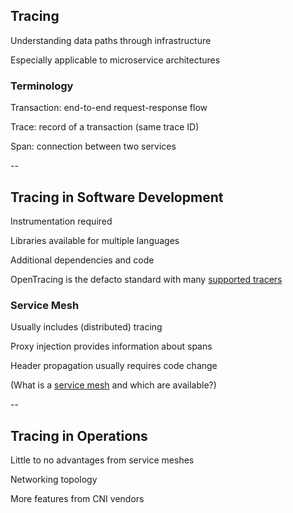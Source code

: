 ## Tracing

<i class="fa fa-shoe-prints fa-5x"></i><!-- .element: style="float: right;" -->

Understanding data paths through infrastructure

Especially applicable to microservice architectures

### Terminology

Transaction: end-to-end request-response flow

Trace: record of a transaction (same trace ID)

Span: connection between two services

--

## Tracing in Software Development

<i class="fa fa-shoe-prints fa-5x"></i><!-- .element: style="float: right;" -->

Instrumentation required

Libraries available for multiple languages

Additional dependencies and code

OpenTracing is the defacto standard with many [supported tracers](https://opentracing.io/docs/supported-tracers/)

### Service Mesh

Usually includes (distributed) tracing

Proxy injection provides information about spans

Header propagation usually requires code change

(What is a [service mesh](https://servicemesh.es/) and which are available?)

--

## Tracing in Operations

<i class="fa fa-shoe-prints fa-5x"></i><!-- .element: style="float: right;" -->

Little to no advantages from service meshes

Networking topology

More features from CNI vendors